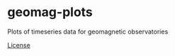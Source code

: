 geomag-plots
==============

Plots of timeseries data for geomagnetic observatories

[License](LICENSE.md)
